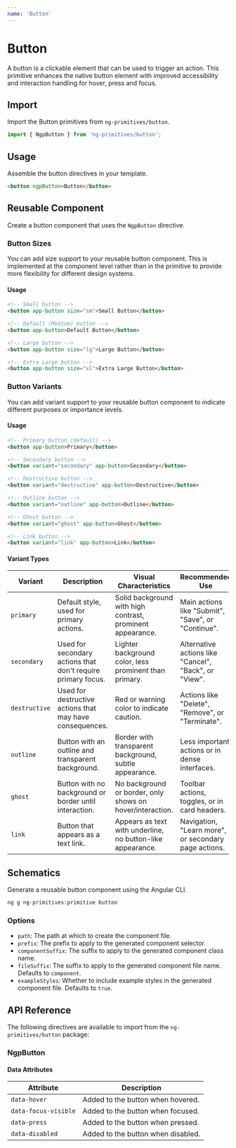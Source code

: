 ```yaml
---
name: 'Button'
---
```


# Button

A button is a clickable element that can be used to trigger an action. This primitive enhances the native button element with improved accessibility and interaction handling for hover, press and focus.

<docs-example name="button"></docs-example>

## Import

Import the Button primitives from `ng-primitives/button`.

```ts
import { NgpButton } from 'ng-primitives/button';
```

## Usage

Assemble the button directives in your template.

```html
<button ngpButton>Button</button>
```

## Reusable Component

Create a button component that uses the `NgpButton` directive.

<docs-snippet name="button"></docs-snippet>

### Button Sizes

You can add size support to your reusable button component. This is implemented at the component level rather than in the primitive to provide more flexibility for different design systems.

<docs-example name="button-sizes"></docs-example>

#### Usage

```html
<!-- Small button -->
<button app-button size="sm">Small Button</button>

<!-- Default (Medium) button -->
<button app-button>Default Button</button>

<!-- Large button -->
<button app-button size="lg">Large Button</button>

<!-- Extra Large button -->
<button app-button size="xl">Extra Large Button</button>
```

### Button Variants

You can add variant support to your reusable button component to indicate different purposes or importance levels.

<docs-example name="button-variants"></docs-example>

#### Usage

```html
<!-- Primary button (default) -->
<button app-button>Primary</button>

<!-- Secondary button -->
<button variant="secondary" app-button>Secondary</button>

<!-- Destructive button -->
<button variant="destructive" app-button>Destructive</button>

<!-- Outline button -->
<button variant="outline" app-button>Outline</button>

<!-- Ghost button -->
<button variant="ghost" app-button>Ghost</button>

<!-- Link button -->
<button variant="link" app-button>Link</button>
```

#### Variant Types

| Variant      | Description                                                   | Visual Characteristics                                     | Recommended Use                                            |
| ------------ | ------------------------------------------------------------- | ---------------------------------------------------------- | ---------------------------------------------------------- |
| `primary`    | Default style, used for primary actions.                      | Solid background with high contrast, prominent appearance.  | Main actions like "Submit", "Save", or "Continue".         |
| `secondary`  | Used for secondary actions that don't require primary focus.  | Lighter background color, less prominent than primary.      | Alternative actions like "Cancel", "Back", or "View".       |
| `destructive`| Used for destructive actions that may have consequences.      | Red or warning color to indicate caution.                   | Actions like "Delete", "Remove", or "Terminate".           |
| `outline`    | Button with an outline and transparent background.            | Border with transparent background, subtle appearance.      | Less important actions or in dense interfaces.              |
| `ghost`      | Button with no background or border until interaction.        | No background or border, only shows on hover/interaction.   | Toolbar actions, toggles, or in card headers.              |
| `link`       | Button that appears as a text link.                           | Appears as text with underline, no button-like appearance.  | Navigation, "Learn more", or secondary page actions.       |

## Schematics

Generate a reusable button component using the Angular CLI.

```bash npm
ng g ng-primitives:primitive button
```

### Options

- `path`: The path at which to create the component file.
- `prefix`: The prefix to apply to the generated component selector.
- `componentSuffix`: The suffix to apply to the generated component class name.
- `fileSuffix`: The suffix to apply to the generated component file name. Defaults to `component`.
- `exampleStyles`: Whether to include example styles in the generated component file. Defaults to `true`.

## API Reference

The following directives are available to import from the `ng-primitives/button` package:

### NgpButton

<api-docs name="NgpButton"></api-docs>

#### Data Attributes

| Attribute            | Description                        |
| -------------------- | ---------------------------------- |
| `data-hover`         | Added to the button when hovered.  |
| `data-focus-visible` | Added to the button when focused.  |
| `data-press`         | Added to the button when pressed.  |
| `data-disabled`      | Added to the button when disabled. |
